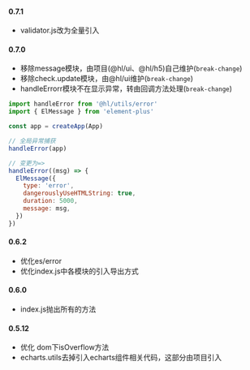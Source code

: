 #### 0.7.1

- validator.js改为全量引入

#### 0.7.0

- 移除message模块，由项目(@hl/ui、@hl/h5)自己维护(`break-change`)
- 移除check.update模块，由@hl/ui维护(`break-change`)
- handleErrorr模块不在显示异常，转由回调方法处理(`break-change`)

```js
import handleError from '@hl/utils/error'
import { ElMessage } from 'element-plus'

const app = createApp(App)

// 全局异常捕获
handleError(app)

// 变更为=>
handleError((msg) => {
  ElMessage({
    type: 'error',
    dangerouslyUseHTMLString: true,
    duration: 5000,
    message: msg,
  })
})
```

#### 0.6.2

- 优化es/error
- 优化index.js中各模块的引入导出方式

#### 0.6.0

- index.js抛出所有的方法

#### 0.5.12

- 优化 dom下isOverflow方法
- echarts.utils去掉引入echarts组件相关代码，这部分由项目引入
